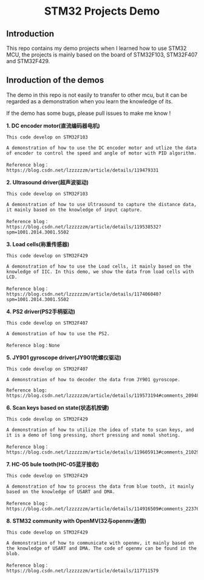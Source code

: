 # <center>  STM32 Projects Demo  </center>

## **Introduction**

This repo contains my demo projects when I learned how to use STM32 MCU, the projects is mainly based on the board of STM32F103, STM32F407 and STM32F429.

## **Inroduction of the demos**

The demo in this repo is not easily to transfer to other mcu, but it can be regarded as a demonstration when you learn the knowledge of its.

If the demo has some bugs, please pull issues to make me know !

**1. DC encoder motor(直流编码器电机)**

	This code develop on STM32F103

	A demonstration of how to use the DC encoder motor and utlize the data of encoder to control the speed and angle of motor with PID algorithm.

	Reference blog：https://blog.csdn.net/lzzzzzzm/article/details/119479331

**2. Ultrasound driver(超声波驱动)**

	This code develop on STM32F103

	A demonstration of how to use Ultrasound to capture the distance data, it mainly based on the knowledge of input capture.

	Reference blog：https://blog.csdn.net/lzzzzzzm/article/details/119538532?spm=1001.2014.3001.5502

**3. Load cells(称重传感器)**

	This code develop on STM32F429

	A demonstration of how to use the Load cells, it mainly based on the knowledge of IIC. In this demo, we show the data from load cells with LCD.

	Reference blog：https://blog.csdn.net/lzzzzzzm/article/details/117406040?spm=1001.2014.3001.5502

**4. PS2 driver(PS2手柄驱动)**

	This code develop on STM32F407

	A demonstration of how to use the PS2.

	Reference blog：None

**5. JY901 gyroscope driver(JY901陀螺仪驱动)**
	
	This code develop on STM32F407

	A demonstration of how to decoder the data from JY901 gyroscope.

	Reference blog: https://blog.csdn.net/lzzzzzzm/article/details/119573194#comments_20948534

**6. Scan keys based on state(状态机按键)**

	This code develop on STM32F429

	A demonstration of how to utilize the idea of state to scan keys, and it is a demo of long pressing, short pressing and nomal shoting.

	Reference blog：https://blog.csdn.net/lzzzzzzm/article/details/119605913#comments_21029191

**7. HC-05 bule tooth(HC-05蓝牙接收)**

	This code develop on STM32F429

	A demonstration of how to process the data from blue tooth, it mainly based on the knowledge of USART and DMA.

	Reference blog：https://blog.csdn.net/lzzzzzzm/article/details/114916509#comments_22376606

**8. STM32 community with OpenMV(32与openmv通信)**

	This code develop on STM32F429

	A demonstration of how to communicate with openmv, it mainly based on the knowledge of USART and DMA. The code of openmv can be found in the blob.

	Reference blog：https://blog.csdn.net/lzzzzzzm/article/details/117711579


